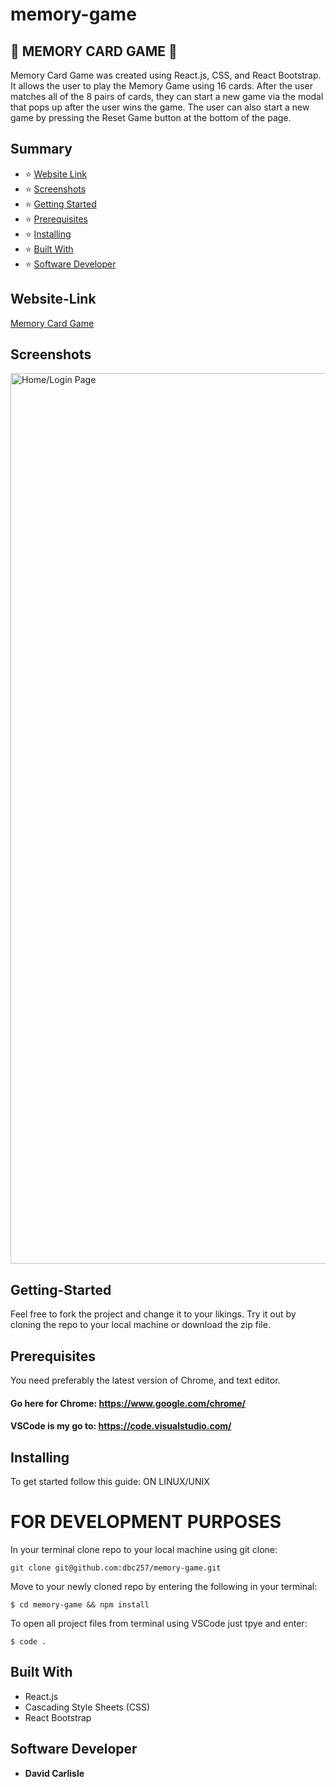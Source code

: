 # memory-game

## :dizzy: MEMORY CARD GAME :dizzy:

Memory Card Game was created using React.js, CSS, and React Bootstrap. It allows the user to play the Memory Game using 16 cards. After the user matches all of the 8 pairs of cards, they can start a new game via the modal that pops up after the user wins the game. The user can also start a new game by pressing the Reset Game button at the bottom of the page.

## Summary

- :star: [Website Link](#website-link)
- :star: [Screenshots](#screenshots)
- :star: [Getting Started](#getting-started)
- :star: [Prerequisites](#prerequisites)
- :star: [Installing](#installing)
- :star: [Built With](#built-with)
- :star: [Software Developer](#software-developer)

## Website-Link

[Memory Card Game](https://react-memory-card-game.netlify.app/)

## Screenshots

<img width="1425" alt="Home/Login Page" src="https://user-images.githubusercontent.com/62611599/97370951-2e7fb780-187e-11eb-98de-1b2a7d5d5798.png">

## Getting-Started

Feel free to fork the project and change it to your likings. Try it out by cloning the repo to your local machine or download the zip file.

## Prerequisites

You need preferably the latest version of Chrome, and text editor.

#### Go here for Chrome: https://www.google.com/chrome/

#### VSCode is my go to: https://code.visualstudio.com/

## Installing

To get started follow this guide:
ON LINUX/UNIX

# FOR DEVELOPMENT PURPOSES

In your terminal clone repo to your local machine using git clone:

```
git clone git@github.com:dbc257/memory-game.git
```

Move to your newly cloned repo by entering the following in your terminal:

```
$ cd memory-game && npm install
```

To open all project files from terminal using VSCode just tpye and enter:

```
$ code .
```

## Built With

- React.js
- Cascading Style Sheets (CSS)
- React Bootstrap

## Software Developer

- **David Carlisle**
